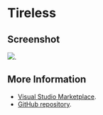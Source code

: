 # Tireless



## Screenshot
![](https://raw.githubusercontent.com/gerane/VSCodeThemes/master/gerane.Theme-Tireless/screenshot.png).


## More Information
* [Visual Studio Marketplace](https://marketplace.visualstudio.com/items/gerane.Theme-Tireless).
* [GitHub repository](https://github.com/gerane/VSCodeThemes).
